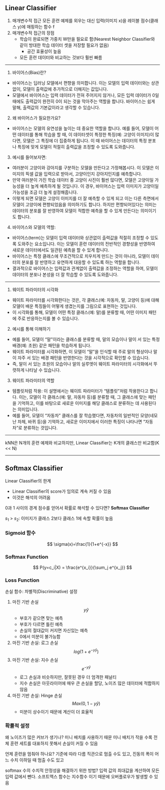 ## Linear Classifier

1. 매개변수적 접근
   모든 훈련 예제를 외우는 대신
   입력(이미지 x)을 레이블 점수(클래스 y)에 매핑하는 함수 f
2. 매개변수적 접근의 장점
   - 학습이 완료되면 가중치 W만을 필요로 함(Nearest Neighbor Classifier와 같이 방대한 학습 데이터 셋을 저장할 필요가 없음)
     - 공간 효율성이 높음
   - 모든 훈련 데이터와 비교하는 것보다 훨씬 빠름

---

1. 바이어스(Bias)란?

- 바이어스는 딥러닝 모델에서 편향을 의미합니다. 이는 모델의 입력 데이터와는 상관없이, 모델이 출력값에 추가적으로 더해지는 값입니다.
- 모델에서 바이어스는 입력 데이터가 전혀 주어지지 않거나, 모든 입력 데이터가 0일 때에도 출력값이 완전히 0이 되는 것을 막아주는 역할을 합니다. 바이어스는 쉽게 말해, 출력값의 기본값이라고 생각할 수 있습니다.

2. 왜 바이어스가 필요한가요?

- 바이어스는 모델의 유연성을 높이는 데 중요한 역할을 합니다. 예를 들어, 모델이 어떤 데이터를 통해 학습을 할 때, 이 데이터셋이 특정한 특징(예: 고양이 이미지)이 많다면, 모델은 그 특징에 더 집중하게 됩니다. 이 때 바이어스는 데이터의 특정 분포나 특징에 맞게 모델이 적절히 출력값을 조정할 수 있도록 도와줍니다.

3. 예시를 들어보자면:

- 여러분이 고양이와 강아지를 구분하는 모델을 만든다고 가정해봅시다. 이 모델은 이미지의 픽셀 값을 입력으로 받아서, 고양이인지 강아지인지를 예측합니다.
- 만약 여러분이 가진 학습 데이터 중 고양이 사진이 훨씬 많다면, 모델은 고양이일 가능성을 더 높게 예측하게 될 것입니다. 이 경우, 바이어스는 입력 이미지가 고양이일 가능성을 조금 더 높게 설정해줍니다.
- 이렇게 되면 모델은 고양이 이미지를 더 잘 예측할 수 있게 되고 이는 다른 측면에서 모델이 고양이에 편향되었음을 의미하기도 합니다. 하지만 편향되어있다는 의미는 데이터의 분포를 잘 반영하여 모델이 적합한 예측을 할 수 있게 만든다는 의미이기도 합니다.

4. 바이어스와 모델의 역할:

- 바이어스(term)는 모델이 입력 데이터와 상관없이 출력값을 적절히 조정할 수 있도록 도와주는 요소입니다. 이는 모델이 훈련 데이터의 전반적인 경향성을 반영하여 새로운 데이터에서도 일관된 예측을 할 수 있게 합니다.
- 바이어스는 특정 클래스에 무조건적으로 치우치게 만드는 것이 아니라, 모델이 데이터의 분포를 잘 반영하고 유연하게 대응할 수 있도록 하는 역할을 합니다.
- 결과적으로 바이어스는 입력값과 관계없이 출력값을 조정하는 역할을 하여, 모델이 데이터의 분포나 본성을 더 잘 학습할 수 있도록 도와줍니다.

---

1. 웨이트 파라미터의 시각화

- 웨이트 파라미터를 시각화한다는 것은, 각 클래스(예: 자동차, 말, 고양이 등)에 대해 모델이 배운 특징들이 어떻게 생겼는지를 그림으로 표현하는 것입니다.
- 이 시각화를 통해, 모델이 어떤 특정 클래스(예: 말)를 분류할 때, 어떤 이미지 패턴에 주로 반응하는지를 볼 수 있습니다.

2. 예시를 통해 이해하기

- 예를 들어, 모델이 “말”이라는 클래스를 분류할 때, 말의 모습이나 말이 서 있는 특정 배경(예: 초원) 같은 패턴을 학습하게 됩니다.
- 웨이트 파라미터를 시각화하면, 이 모델이 “말”을 인식할 때 주로 말의 형상이나 말이 자주 서 있는 배경 패턴을 반영한다는 것을 시각적으로 확인할 수 있습니다.
- 즉, 말이 서 있는 초원의 모습이나 말의 실루엣이 웨이트 파라미터의 시각화에서 뚜렷하게 나타날 수 있습니다.

3. 웨이트 파라미터의 역할

- 템플릿처럼 작용: 이 설명에서는 웨이트 파라미터가 “템플릿”처럼 작용한다고 합니다. 이는, 모델이 각 클래스(예: 말, 자동차 등)를 분류할 때, 그 클래스에 맞는 패턴을 기억하고, 이를 바탕으로 새로운 이미지를 해당 클래스로 분류하는 데 사용된다는 의미입니다.
- 예를 들어, 모델이 “자동차” 클래스를 잘 학습했다면, 자동차의 일반적인 모양(네모난 차체, 바퀴 등)을 기억하고, 새로운 이미지에서 이러한 특징이 나타나면 “자동차”로 분류하는 것입니다.

---

kNN은 N개의 훈련 예제와 비교하지만, Linear Classifier는 K개의 클래스만 비교함(K << N)

---

## Softmax Classifier

Linear Classifier의 한계

- Linear Classifier의 score가 임의로 계속 커질 수 있음
- 이것은 해석의 어려움

0과 1 사이의 경계 점수를 얻어서 확률로 해석할 수 있다면?
**Softmax Classifier**

$s_1$ > $s_2$: 이미지가 클래스 2보다 클래스 1에 속할 확률이 높음

### Sigmoid 함수

$$
\sigma(x)=\frac{1}{1+e^{-x}}
$$

### Softmax Function

$$
P(y=c_i|X) = \frac{e^{x_i}}{\sum_j e^{x_j}}
$$

### Loss Function

손실 함수: 차별적(Discriminative) 설정

1. 마진 기반 손실
   $$y \hat y$$
   - 부호가 같으면 맞는 예측
   - 부호가 다르면 틀린 예측
   - 손실의 절대값이 커지면 자신있는 예측
   - 0에서 미분이 불가능함
2. 마진 기반 손실: 로그 손실
   $$log(1+e^{-y \hat y})$$
3. 마진 기반 손실: 지수 손실
   $$e^{-y \hat y}$$
   - 로그 손실과 비슷하지만, 잘못된 경우 더 엄격한 패널티
   - 지수 손실은 아웃라이어에 매우 큰 손실을 할당, 노이즈 많은 데이터에 적합하지 않음
4. 마진 기반 손실: Hinge 손실
   $$Max(0, 1 -y \hat y)$$
   - 미분이 상수이기 때문에 계산이 더 효율적

### 확률적 설정

왜 노이즈가 많은 커브가 생기나?
미니 배치를 사용하기 때문
미니 배치가 작을 수록 전체 훈련 세트를 대표하지 못해서 손실이 커질 수 있음

언제 훈련을 멈춰야 하나요?
기준에 따라 다름
직관으로 멈출 수도 있고, 진동의 폭이 어느 수치 이하일 때 멈출 수도 있고

softmax 수의 수치적 안정성을 해결하기 위한 방법?
입력 값의 최대값을 계산하여 모든 입력 값에서 뺀다.
소프트맥스 함수는 지수함수 이기 때문에 오버플로우가 발생할 수 있음
